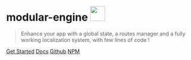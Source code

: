 # modular-engine <img src="https://user-images.githubusercontent.com/47371276/153936338-4f11e93d-e895-4211-9ff3-56c1284e9c0e.png" alt="" width="40"/>

> Enhance your app with a global state, a routes manager and a fully working localization system, with few lines of code !

[Get Started](#getting-started)
[Docs](#main)
[Github](https://github.com/cianciarusocataldo/modular-engine)
[NPM](https://www.npmjs.com/package/@cianciarusocataldo/modular-engine)
